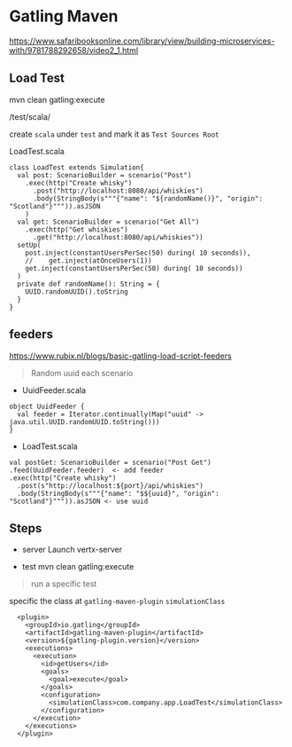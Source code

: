 # Gatling Maven

https://www.safaribooksonline.com/library/view/building-microservices-with/9781788292658/video2_1.html


## Load Test

mvn clean gatling:execute

/test/scala/

create `scala` under `test` and mark it as `Test Sources Root`

LoadTest.scala

```
class LoadTest extends Simulation{
  val post: ScenarioBuilder = scenario("Post")
    .exec(http("Create whisky")
      .post("http://localhost:8080/api/whiskies")
      .body(StringBody(s"""{"name": "${randomName()}", "origin": "Scotland"}""")).asJSON
    )
  val get: ScenarioBuilder = scenario("Get All")
    .exec(http("Get whiskies")
      .get("http://localhost:8080/api/whiskies"))
  setUp(
    post.inject(constantUsersPerSec(50) during( 10 seconds)),
    //    get.inject(atOnceUsers(1))
    get.inject(constantUsersPerSec(50) during( 10 seconds))
  )
  private def randomName(): String = {
    UUID.randomUUID().toString
  }
}
```

## feeders

https://www.rubix.nl/blogs/basic-gatling-load-script-feeders

> Random uuid each scenario

- UuidFeeder.scala

```
object UuidFeeder {
  val feeder = Iterator.continually(Map("uuid" -> java.util.UUID.randomUUID.toString()))
}
```

- LoadTest.scala

```
val postGet: ScenarioBuilder = scenario("Post Get")
.feed(UuidFeeder.feeder)  <- add feeder
.exec(http("Create whisky")
  .post(s"http://localhost:${port}/api/whiskies")
  .body(StringBody(s"""{"name": "$${uuid}", "origin": "Scotland"}""")).asJSON <- use uuid
```

## Steps

- server
Launch vertx-server

- test
mvn clean gatling:execute

> run a specific test

specific the class at `gatling-maven-plugin` `simulationClass`

```
  <plugin>
    <groupId>io.gatling</groupId>
    <artifactId>gatling-maven-plugin</artifactId>
    <version>${gatling-plugin.version}</version>
    <executions>
      <execution>
        <id>getUsers</id>
        <goals>
          <goal>execute</goal>
        </goals>
        <configuration>
          <simulationClass>com.company.app.LoadTest</simulationClass>
        </configuration>
      </execution>
    </executions>
  </plugin>
```
